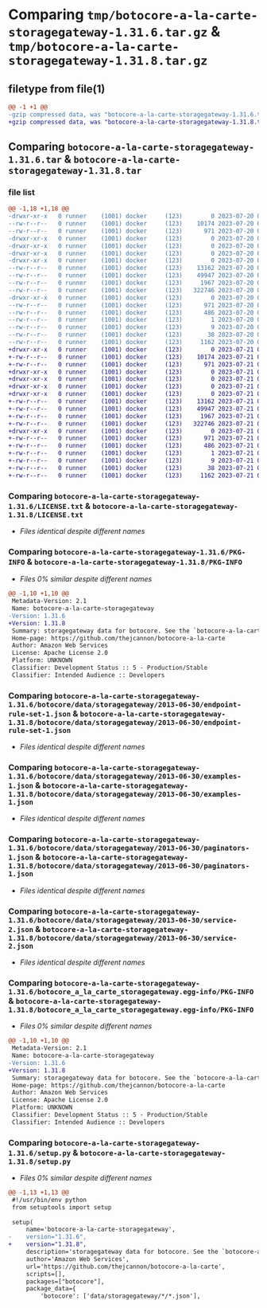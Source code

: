 # Comparing `tmp/botocore-a-la-carte-storagegateway-1.31.6.tar.gz` & `tmp/botocore-a-la-carte-storagegateway-1.31.8.tar.gz`

## filetype from file(1)

```diff
@@ -1 +1 @@
-gzip compressed data, was "botocore-a-la-carte-storagegateway-1.31.6.tar", last modified: Thu Jul 20 01:20:42 2023, max compression
+gzip compressed data, was "botocore-a-la-carte-storagegateway-1.31.8.tar", last modified: Fri Jul 21 01:21:52 2023, max compression
```

## Comparing `botocore-a-la-carte-storagegateway-1.31.6.tar` & `botocore-a-la-carte-storagegateway-1.31.8.tar`

### file list

```diff
@@ -1,18 +1,18 @@
-drwxr-xr-x   0 runner    (1001) docker     (123)        0 2023-07-20 01:20:42.510895 botocore-a-la-carte-storagegateway-1.31.6/
--rw-r--r--   0 runner    (1001) docker     (123)    10174 2023-07-20 01:20:42.000000 botocore-a-la-carte-storagegateway-1.31.6/LICENSE.txt
--rw-r--r--   0 runner    (1001) docker     (123)      971 2023-07-20 01:20:42.510895 botocore-a-la-carte-storagegateway-1.31.6/PKG-INFO
-drwxr-xr-x   0 runner    (1001) docker     (123)        0 2023-07-20 01:20:42.510895 botocore-a-la-carte-storagegateway-1.31.6/botocore/
-drwxr-xr-x   0 runner    (1001) docker     (123)        0 2023-07-20 01:20:42.510895 botocore-a-la-carte-storagegateway-1.31.6/botocore/data/
-drwxr-xr-x   0 runner    (1001) docker     (123)        0 2023-07-20 01:20:42.510895 botocore-a-la-carte-storagegateway-1.31.6/botocore/data/storagegateway/
-drwxr-xr-x   0 runner    (1001) docker     (123)        0 2023-07-20 01:20:42.510895 botocore-a-la-carte-storagegateway-1.31.6/botocore/data/storagegateway/2013-06-30/
--rw-r--r--   0 runner    (1001) docker     (123)    13162 2023-07-20 01:19:55.000000 botocore-a-la-carte-storagegateway-1.31.6/botocore/data/storagegateway/2013-06-30/endpoint-rule-set-1.json
--rw-r--r--   0 runner    (1001) docker     (123)    49947 2023-07-20 01:19:55.000000 botocore-a-la-carte-storagegateway-1.31.6/botocore/data/storagegateway/2013-06-30/examples-1.json
--rw-r--r--   0 runner    (1001) docker     (123)     1967 2023-07-20 01:19:55.000000 botocore-a-la-carte-storagegateway-1.31.6/botocore/data/storagegateway/2013-06-30/paginators-1.json
--rw-r--r--   0 runner    (1001) docker     (123)   322746 2023-07-20 01:19:55.000000 botocore-a-la-carte-storagegateway-1.31.6/botocore/data/storagegateway/2013-06-30/service-2.json
-drwxr-xr-x   0 runner    (1001) docker     (123)        0 2023-07-20 01:20:42.510895 botocore-a-la-carte-storagegateway-1.31.6/botocore_a_la_carte_storagegateway.egg-info/
--rw-r--r--   0 runner    (1001) docker     (123)      971 2023-07-20 01:20:42.000000 botocore-a-la-carte-storagegateway-1.31.6/botocore_a_la_carte_storagegateway.egg-info/PKG-INFO
--rw-r--r--   0 runner    (1001) docker     (123)      486 2023-07-20 01:20:42.000000 botocore-a-la-carte-storagegateway-1.31.6/botocore_a_la_carte_storagegateway.egg-info/SOURCES.txt
--rw-r--r--   0 runner    (1001) docker     (123)        1 2023-07-20 01:20:42.000000 botocore-a-la-carte-storagegateway-1.31.6/botocore_a_la_carte_storagegateway.egg-info/dependency_links.txt
--rw-r--r--   0 runner    (1001) docker     (123)        9 2023-07-20 01:20:42.000000 botocore-a-la-carte-storagegateway-1.31.6/botocore_a_la_carte_storagegateway.egg-info/top_level.txt
--rw-r--r--   0 runner    (1001) docker     (123)       38 2023-07-20 01:20:42.510895 botocore-a-la-carte-storagegateway-1.31.6/setup.cfg
--rw-r--r--   0 runner    (1001) docker     (123)     1162 2023-07-20 01:20:42.000000 botocore-a-la-carte-storagegateway-1.31.6/setup.py
+drwxr-xr-x   0 runner    (1001) docker     (123)        0 2023-07-21 01:21:52.891507 botocore-a-la-carte-storagegateway-1.31.8/
+-rw-r--r--   0 runner    (1001) docker     (123)    10174 2023-07-21 01:21:52.000000 botocore-a-la-carte-storagegateway-1.31.8/LICENSE.txt
+-rw-r--r--   0 runner    (1001) docker     (123)      971 2023-07-21 01:21:52.887507 botocore-a-la-carte-storagegateway-1.31.8/PKG-INFO
+drwxr-xr-x   0 runner    (1001) docker     (123)        0 2023-07-21 01:21:52.887507 botocore-a-la-carte-storagegateway-1.31.8/botocore/
+drwxr-xr-x   0 runner    (1001) docker     (123)        0 2023-07-21 01:21:52.887507 botocore-a-la-carte-storagegateway-1.31.8/botocore/data/
+drwxr-xr-x   0 runner    (1001) docker     (123)        0 2023-07-21 01:21:52.887507 botocore-a-la-carte-storagegateway-1.31.8/botocore/data/storagegateway/
+drwxr-xr-x   0 runner    (1001) docker     (123)        0 2023-07-21 01:21:52.887507 botocore-a-la-carte-storagegateway-1.31.8/botocore/data/storagegateway/2013-06-30/
+-rw-r--r--   0 runner    (1001) docker     (123)    13162 2023-07-21 01:21:06.000000 botocore-a-la-carte-storagegateway-1.31.8/botocore/data/storagegateway/2013-06-30/endpoint-rule-set-1.json
+-rw-r--r--   0 runner    (1001) docker     (123)    49947 2023-07-21 01:21:06.000000 botocore-a-la-carte-storagegateway-1.31.8/botocore/data/storagegateway/2013-06-30/examples-1.json
+-rw-r--r--   0 runner    (1001) docker     (123)     1967 2023-07-21 01:21:06.000000 botocore-a-la-carte-storagegateway-1.31.8/botocore/data/storagegateway/2013-06-30/paginators-1.json
+-rw-r--r--   0 runner    (1001) docker     (123)   322746 2023-07-21 01:21:06.000000 botocore-a-la-carte-storagegateway-1.31.8/botocore/data/storagegateway/2013-06-30/service-2.json
+drwxr-xr-x   0 runner    (1001) docker     (123)        0 2023-07-21 01:21:52.887507 botocore-a-la-carte-storagegateway-1.31.8/botocore_a_la_carte_storagegateway.egg-info/
+-rw-r--r--   0 runner    (1001) docker     (123)      971 2023-07-21 01:21:52.000000 botocore-a-la-carte-storagegateway-1.31.8/botocore_a_la_carte_storagegateway.egg-info/PKG-INFO
+-rw-r--r--   0 runner    (1001) docker     (123)      486 2023-07-21 01:21:52.000000 botocore-a-la-carte-storagegateway-1.31.8/botocore_a_la_carte_storagegateway.egg-info/SOURCES.txt
+-rw-r--r--   0 runner    (1001) docker     (123)        1 2023-07-21 01:21:52.000000 botocore-a-la-carte-storagegateway-1.31.8/botocore_a_la_carte_storagegateway.egg-info/dependency_links.txt
+-rw-r--r--   0 runner    (1001) docker     (123)        9 2023-07-21 01:21:52.000000 botocore-a-la-carte-storagegateway-1.31.8/botocore_a_la_carte_storagegateway.egg-info/top_level.txt
+-rw-r--r--   0 runner    (1001) docker     (123)       38 2023-07-21 01:21:52.891507 botocore-a-la-carte-storagegateway-1.31.8/setup.cfg
+-rw-r--r--   0 runner    (1001) docker     (123)     1162 2023-07-21 01:21:52.000000 botocore-a-la-carte-storagegateway-1.31.8/setup.py
```

### Comparing `botocore-a-la-carte-storagegateway-1.31.6/LICENSE.txt` & `botocore-a-la-carte-storagegateway-1.31.8/LICENSE.txt`

 * *Files identical despite different names*

### Comparing `botocore-a-la-carte-storagegateway-1.31.6/PKG-INFO` & `botocore-a-la-carte-storagegateway-1.31.8/PKG-INFO`

 * *Files 0% similar despite different names*

```diff
@@ -1,10 +1,10 @@
 Metadata-Version: 2.1
 Name: botocore-a-la-carte-storagegateway
-Version: 1.31.6
+Version: 1.31.8
 Summary: storagegateway data for botocore. See the `botocore-a-la-carte` package for more info.
 Home-page: https://github.com/thejcannon/botocore-a-la-carte
 Author: Amazon Web Services
 License: Apache License 2.0
 Platform: UNKNOWN
 Classifier: Development Status :: 5 - Production/Stable
 Classifier: Intended Audience :: Developers
```

### Comparing `botocore-a-la-carte-storagegateway-1.31.6/botocore/data/storagegateway/2013-06-30/endpoint-rule-set-1.json` & `botocore-a-la-carte-storagegateway-1.31.8/botocore/data/storagegateway/2013-06-30/endpoint-rule-set-1.json`

 * *Files identical despite different names*

### Comparing `botocore-a-la-carte-storagegateway-1.31.6/botocore/data/storagegateway/2013-06-30/examples-1.json` & `botocore-a-la-carte-storagegateway-1.31.8/botocore/data/storagegateway/2013-06-30/examples-1.json`

 * *Files identical despite different names*

### Comparing `botocore-a-la-carte-storagegateway-1.31.6/botocore/data/storagegateway/2013-06-30/paginators-1.json` & `botocore-a-la-carte-storagegateway-1.31.8/botocore/data/storagegateway/2013-06-30/paginators-1.json`

 * *Files identical despite different names*

### Comparing `botocore-a-la-carte-storagegateway-1.31.6/botocore/data/storagegateway/2013-06-30/service-2.json` & `botocore-a-la-carte-storagegateway-1.31.8/botocore/data/storagegateway/2013-06-30/service-2.json`

 * *Files identical despite different names*

### Comparing `botocore-a-la-carte-storagegateway-1.31.6/botocore_a_la_carte_storagegateway.egg-info/PKG-INFO` & `botocore-a-la-carte-storagegateway-1.31.8/botocore_a_la_carte_storagegateway.egg-info/PKG-INFO`

 * *Files 0% similar despite different names*

```diff
@@ -1,10 +1,10 @@
 Metadata-Version: 2.1
 Name: botocore-a-la-carte-storagegateway
-Version: 1.31.6
+Version: 1.31.8
 Summary: storagegateway data for botocore. See the `botocore-a-la-carte` package for more info.
 Home-page: https://github.com/thejcannon/botocore-a-la-carte
 Author: Amazon Web Services
 License: Apache License 2.0
 Platform: UNKNOWN
 Classifier: Development Status :: 5 - Production/Stable
 Classifier: Intended Audience :: Developers
```

### Comparing `botocore-a-la-carte-storagegateway-1.31.6/setup.py` & `botocore-a-la-carte-storagegateway-1.31.8/setup.py`

 * *Files 0% similar despite different names*

```diff
@@ -1,13 +1,13 @@
 #!/usr/bin/env python
 from setuptools import setup
 
 setup(
     name='botocore-a-la-carte-storagegateway',
-    version="1.31.6",
+    version="1.31.8",
     description='storagegateway data for botocore. See the `botocore-a-la-carte` package for more info.',
     author='Amazon Web Services',
     url='https://github.com/thejcannon/botocore-a-la-carte',
     scripts=[],
     packages=["botocore"],
     package_data={
         'botocore': ['data/storagegateway/*/*.json'],
```

